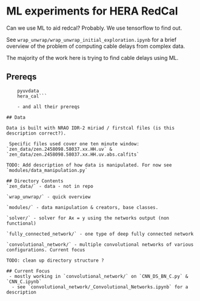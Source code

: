 # ML experiments for HERA RedCal

Can we use ML to aid redcal? Probably. We use tensorflow to find out.

See `wrap_unwrap/wrap_unwrap_initial_exploration.ipynb` for a brief overview of the problem of computing cable delays from complex data.

The majority of the work here is trying to find cable delays using ML.

## Prereqs

```tensorflow
	pyuvdata
	hera_cal``` 

	- and all their prereqs

## Data

Data is built with NRAO IDR-2 miriad / firstcal files (is this description correct?).

 Specific files used cover one ten minute window:
`zen_data/zen.2458098.58037.xx.HH.uv` &
`zen_data/zen.2458098.58037.xx.HH.uv.abs.calfits`

TODO: Add description of how data is manipulated. For now see `modules/data_manipulation.py`

## Directory Contents
`zen_data/` - data - not in repo

`wrap_unwrap/` - quick overview

`modules/` - data manipulation & creators, base classes. 

`solver/` - solver for Ax = y using the networks output (non functional)

`fully_connected_network/` - one type of deep fully connected network

`convolutional_network/` - multiple convolutional networks of various configurations. Current focus

TODO: clean up directory structure ?

## Current Focus
 - mostly working in `convolutional_network/` on `CNN_DS_BN_C.py` & `CNN_C.ipynb`
  - see `convolutional_network/_Convolutional_Networks.ipynb` for a description